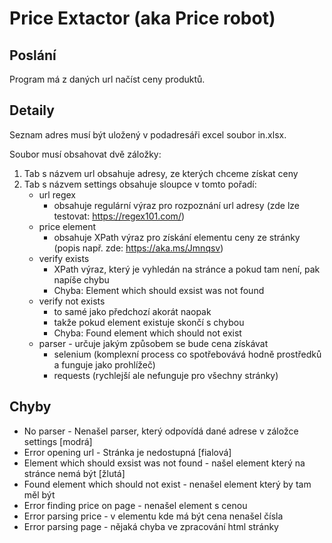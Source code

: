 # Price Extactor (aka Price robot)

## Poslání
Program má z daných url načíst ceny produktů.

## Detaily
Seznam adres musí být uložený v podadresáři excel soubor in.xlsx.

Soubor musí obsahovat dvě záložky:
1. Tab s názvem url obsahuje adresy, ze kterých chceme získat ceny
2. Tab s názvem settings obsahuje sloupce v tomto pořadí:
    - url regex
        - obsahuje regulární výraz pro rozpoznání url adresy (zde lze testovat: https://regex101.com/)
    - price element
        - obsahuje XPath výraz pro získání elementu ceny ze stránky (popis např. zde: https://aka.ms/Jmnqsv)
    - verify exists
        - XPath výraz, který je vyhledán na stránce a pokud tam není, pak napíše chybu
        - Chyba: Element which should exsist was not found
    - verify not exists
        - to samé jako předchozí akorát naopak
        - takže pokud element existuje skončí s chybou
        - Chyba: Found element which should not exist
    - parser - určuje jakým způsobem se bude cena získávat
        - selenium (komplexní process co spotřebovává hodně prostředků a funguje jako prohlížeč)
        - requests (rychlejší ale nefunguje pro všechny stránky)


## Chyby
* No parser - Nenašel parser, který odpovídá dané adrese v záložce settings [modrá]
* Error opening url - Stránka je nedostupná [fialová]
* Element which should exsist was not found - našel element který na stránce nemá být [žlutá]
* Found element which should not exist - nenašel element který by tam měl být
* Error finding price on page - nenašel element s cenou
* Error parsing price - v elementu kde má být cena nenašel čísla
* Error parsing page - nějaká chyba ve zpracování html stránky